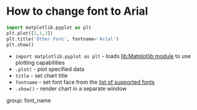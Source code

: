 # How to change font to Arial

```python
import matplotlib.pyplot as plt
plt.plot([2,1,3])
plt.title('Other Font', fontname='Arial')
plt.show()
```

- `import matplotlib.pyplot as plt` - loads [lib:Matplotlib module](python-matplotlib/how-to-install-matplotlib-python-lib-in-ubuntu-ubuntuversion) to use plotting capabilities
- `.plot(` - plot specified data
- `title` - set chart title
- `fontname` - set font face from the [list of supported fonts](/python-matplotlib/how-to-list-supported-fonts)
- `.show()` - render chart in a separate window

group: font_name


